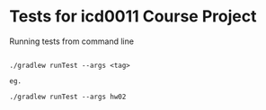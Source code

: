 # Tests for icd0011 Course Project

Running tests from command line

```

./gradlew runTest --args <tag>

eg. 

./gradlew runTest --args hw02
```
